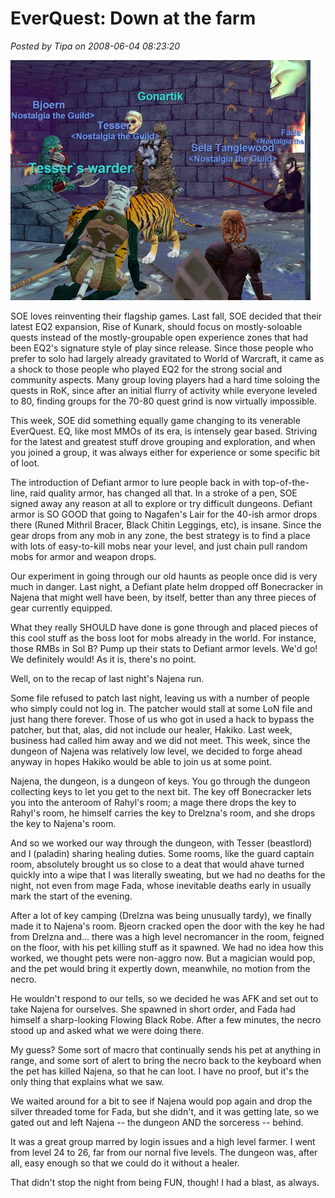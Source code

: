 # EverQuest: Down at the farm

*Posted by Tipa on 2008-06-04 08:23:20*

![eqgame-2008-06-03-22-42-47-54.jpg](../../../uploads/2008/06/eqgame-2008-06-03-22-42-47-54.jpg)

SOE loves reinventing their flagship games. Last fall, SOE decided that their latest EQ2 expansion, Rise of Kunark, should focus on mostly-soloable quests instead of the mostly-groupable open experience zones that had been EQ2's signature style of play since release. Since those people who prefer to solo had largely already gravitated to World of Warcraft, it came as a shock to those people who played EQ2 for the strong social and community aspects. Many group loving players had a hard time soloing the quests in RoK, since after an initial flurry of activity while everyone leveled to 80, finding groups for the 70-80 quest grind is now virtually impossible.

This week, SOE did something equally game changing to its venerable EverQuest. EQ, like most MMOs of its era, is intensely gear based. Striving for the latest and greatest stuff drove grouping and exploration, and when you joined a group, it was always either for experience or some specific bit of loot.

The introduction of Defiant armor to lure people back in with top-of-the-line, raid quality armor, has changed all that. In a stroke of a pen, SOE signed away any reason at all to explore or try difficult dungeons. Defiant armor is SO GOOD that going to Nagafen's Lair for the 40-ish armor drops there (Runed Mithril Bracer, Black Chitin Leggings, etc), is insane. Since the gear drops from any mob in any zone, the best strategy is to find a place with lots of easy-to-kill mobs near your level, and just chain pull random mobs for armor and weapon drops.

Our experiment in going through our old haunts as people once did is very much in danger. Last night, a Defiant plate helm dropped off Bonecracker in Najena that might well have been, by itself, better than any three pieces of gear currently equipped.

What they really SHOULD have done is gone through and placed pieces of this cool stuff as the boss loot for mobs already in the world. For instance, those RMBs in Sol B? Pump up their stats to Defiant armor levels. We'd go! We definitely would! As it is, there's no point. 

Well, on to the recap of last night's Najena run.

Some file refused to patch last night, leaving us with a number of people who simply could not log in. The patcher would stall at some LoN file and just hang there forever. Those of us who got in used a hack to bypass the patcher, but that, alas, did not include our healer, Hakiko. Last week, business had called him away and we did not meet. This week, since the dungeon of Najena was relatively low level, we decided to forge ahead anyway in hopes Hakiko would be able to join us at some point.

Najena, the dungeon, is a dungeon of keys. You go through the dungeon collecting keys to let you get to the next bit. The key off Bonecracker lets you into the anteroom of Rahyl's room; a mage there drops the key to Rahyl's room, he himself carries the key to Drelzna's room, and she drops the key to Najena's room.

And so we worked our way through the dungeon, with Tesser (beastlord) and I (paladin) sharing healing duties. Some rooms, like the guard captain room, absolutely brought us so close to a deat that would ahave turned quickly into a wipe that I was literally sweating, but we had no deaths for the night, not even from mage Fada, whose inevitable deaths early in usually mark the start of the evening.

After a lot of key camping (Drelzna was being unusually tardy), we finally made it to Najena's room. Bjeorn cracked open the door with the key he had from Drelzna and... there was a high level necromancer in the room, feigned on the floor, with his pet killing stuff as it spawned. We had no idea how this worked, we thought pets were non-aggro now. But a magician would pop, and the pet would bring it expertly down, meanwhile, no motion from the necro.

He wouldn't respond to our tells, so we decided he was AFK and set out to take Najena for ourselves. She spawned in short order, and Fada had himself a sharp-looking Flowing Black Robe. After a few minutes, the necro stood up and asked what we were doing there.

My guess? Some sort of macro that continually sends his pet at anything in range, and some sort of alert to bring the necro back to the keyboard when the pet has killed Najena, so that he can loot. I have no proof, but it's the only thing that explains what we saw.

We waited around for a bit to see if Najena would pop again and drop the silver threaded tome for Fada, but she didn't, and it was getting late, so we gated out and left Najena -- the dungeon AND the sorceress -- behind.

It was a great group marred by login issues and a high level farmer. I went from level 24 to 26, far from our nornal five levels. The dungeon was, after all, easy enough so that we could do it without a healer.

That didn't stop the night from being FUN, though! I had a blast, as always.

